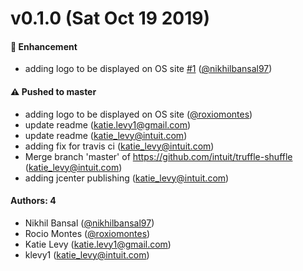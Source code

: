 # v0.1.0 (Sat Oct 19 2019)

#### 🚀  Enhancement

- adding logo to be displayed on OS site [#1](https://github.com/nikhilbansal97/truffle-shuffle/pull/1) ([@nikhilbansal97](https://github.com/nikhilbansal97))

#### ⚠️  Pushed to master

- adding logo to be displayed on OS site  ([@roxiomontes](https://github.com/roxiomontes))
- update readme  (katie.levy1@gmail.com)
- update readme  (katie_levy@intuit.com)
- adding fix for travis ci  (katie_levy@intuit.com)
- Merge branch 'master' of https://github.com/intuit/truffle-shuffle  (katie_levy@intuit.com)
- adding jcenter publishing  (katie_levy@intuit.com)

#### Authors: 4

- Nikhil Bansal ([@nikhilbansal97](https://github.com/nikhilbansal97))
- Rocio Montes ([@roxiomontes](https://github.com/roxiomontes))
- Katie Levy (katie.levy1@gmail.com)
- klevy1 (katie_levy@intuit.com)